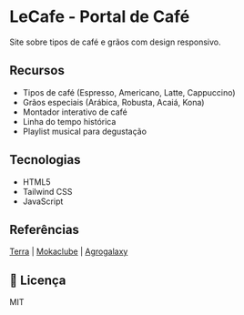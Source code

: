 # LeCafe - Portal de Café

Site sobre tipos de café e grãos com design responsivo.

## Recursos

- Tipos de café (Espresso, Americano, Latte, Cappuccino)
- Grãos especiais (Arábica, Robusta, Acaiá, Kona)
- Montador interativo de café
- Linha do tempo histórica
- Playlist musical para degustação

## Tecnologias

- HTML5
- Tailwind CSS
- JavaScript

## Referências

[Terra](https://www.terra.com.br/culinaria/infograficos/tipos-de-cafe/) | 
[Mokaclube](https://www.mokaclube.com.br/blog/quais-os-tipos-de-cafe/) | 
[Agrogalaxy](https://universo.agrogalaxy.com.br/2022/01/05/classificacao-do-cafe-tipos-de-graos-e-suas-caracteristicas/)

## 📝 Licença

MIT
